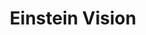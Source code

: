 ---
layout: page
title: Einstein Vision
description: Literally "Einstein Vision" (for AVs).
img: assets/img/project2/einstein_vision.gif
redirect: https://github.com/pradnyas5/Einstein-Vision
importance: 2
category: deep learning
---